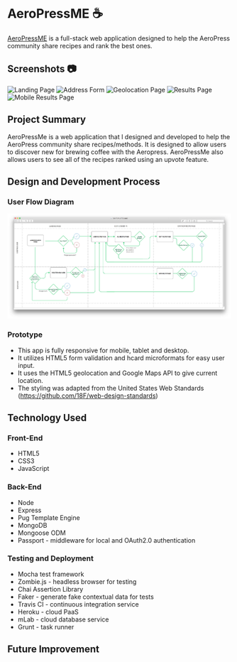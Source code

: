 # AeroPressME ☕️
[AeroPressME](https://aeropress-me-app.herokuapp.com) is a full-stack web application designed to help the AeroPress community share recipes and rank the best ones.


## Screenshots 📷
![Landing Page](https://github.com/bvellek/elected-officials-app/blob/master/img/screenshots/landing-page.png?raw=true)
![Address Form](https://github.com/bvellek/elected-officials-app/blob/master/img/screenshots/address-form.png?raw=true)
![Geolocation Page](https://github.com/bvellek/elected-officials-app/blob/master/img/screenshots/geolocation-loading-page.png?raw=true)
![Results Page](https://github.com/bvellek/elected-officials-app/blob/master/img/screenshots/results-page.png?raw=true)
![Mobile Results Page](https://github.com/bvellek/elected-officials-app/blob/master/img/screenshots/mobile-view.png?raw=true)

## Project Summary
AeroPressMe is a web application that I designed and developed to help the AeroPress community share recipes/methods. It is designed to allow users to discover new for brewing  coffee with the Aeropress. AeroPressMe also allows users to see all of the recipes ranked using an upvote feature.

## Design and Development Process
### User Flow Diagram
![User Flow Diagram](https://github.com/bvellek/aeropress-me-app/blob/master/public/img/UserFlow.jpg?raw=true)
### Prototype

- This app is fully responsive for mobile, tablet and desktop.
- It utilizes HTML5 form validation and hcard microformats for easy user input.
- It uses the HTML5 geolocation and Google Maps API to give current location.
- The styling was adapted from the United States Web Standards (https://github.com/18F/web-design-standards)



## Technology Used
### Front-End
 - HTML5
 - CSS3
 - JavaScript

### Back-End
 - Node
 - Express
 - Pug Template Engine
 - MongoDB
 - Mongoose ODM
 - Passport - middleware for local and OAuth2.0 authentication

### Testing and Deployment
 - Mocha test framework
 - Zombie.js - headless browser for testing
 - Chai Assertion Library
 - Faker - generate fake contextual data for tests
 - Travis CI - continuous integration service
 - Heroku - cloud PaaS
 - mLab - cloud database service
 - Grunt - task runner


## Future Improvement

